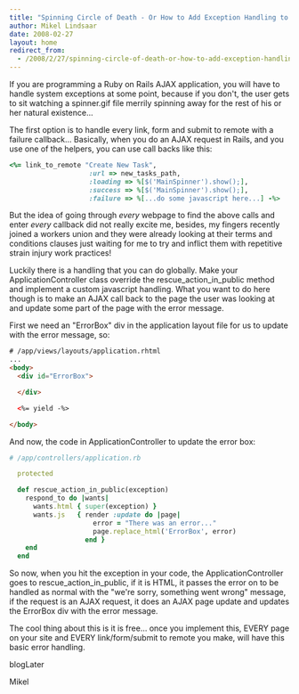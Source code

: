 ```yaml
---
title: "Spinning Circle of Death - Or How to Add Exception Handling to a Rails AJAX App"
author: Mikel Lindsaar
date: 2008-02-27
layout: home
redirect_from:
  - /2008/2/27/spinning-circle-of-death-or-how-to-add-exception-handling-to-a-rails-ajax-app
---
```

If you are programming a Ruby on Rails AJAX application, you will have
to handle system exceptions at some point, because if you don't, the
user gets to sit watching a spinner.gif file merrily spinning away for
the rest of his or her natural existence...

The first option is to handle every link, form and submit to remote with
a failure callback... Basically, when you do an AJAX request in Rails,
and you use one of the helpers, you can use call backs like this:

``` ruby
<%= link_to_remote "Create New Task",
                    :url => new_tasks_path,
                    :loading => %[$('MainSpinner').show();],
                    :success => %[$('MainSpinner').show();],
                    :failure => %[...do some javascript here...] -%>
```

But the idea of going through *every* webpage to find the above calls
and enter *every* callback did not really excite me, besides, my fingers
recently joined a workers union and they were already looking at their
terms and conditions clauses just waiting for me to try and inflict them
with repetitive strain injury work practices!

Luckily there is a handling that you can do globally. Make your
ApplicationController class override the rescue_action_in_public method
and implement a custom javascript handling. What you want to do here
though is to make an AJAX call back to the page the user was looking at
and update some part of the page with the error message.

First we need an "ErrorBox" div in the application layout file for us to
update with the error message, so:

``` html
# /app/views/layouts/application.rhtml
...
<body>
  <div id="ErrorBox">

  </div>

  <%= yield -%>

</body>
```

And now, the code in ApplicationController to update the error box:

``` ruby
# /app/controllers/application.rb

  protected

  def rescue_action_in_public(exception)
    respond_to do |wants|
      wants.html { super(exception) }
      wants.js   { render :update do |page|
                     error = "There was an error..."
                     page.replace_html('ErrorBox', error)
                   end }
    end
  end
```

So now, when you hit the exception in your code, the
ApplicationController goes to rescue_action_in_public, if it is HTML, it
passes the error on to be handled as normal with the "we're sorry,
something went wrong" message, if the request is an AJAX request, it
does an AJAX page update and updates the ErrorBox div with the error
message.

The cool thing about this is it is free... once you implement this,
EVERY page on your site and EVERY link/form/submit to remote you make,
will have this basic error handling.

blogLater

Mikel
